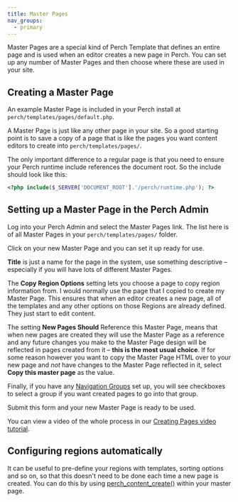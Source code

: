 ```yaml
---
title: Master Pages
nav_groups:
  - primary
---
```


Master Pages are a special kind of Perch Template that defines an entire page and is used when an editor creates a new page in Perch. You can set up any number of Master Pages and then choose where these are used in your site.

## Creating a Master Page

An example Master Page is included in your Perch install at
`perch/templates/pages/default.php`.

A Master Page is just like any other page in your site. So a good starting point is to save a copy of a page that is like the pages you want content editors to create into `perch/templates/pages/`.

The only important difference to a regular page is that you need to ensure your Perch runtime include references the document root. So the include should look like this:

```php
<?php include($_SERVER['DOCUMENT_ROOT'].'/perch/runtime.php'); ?>
```

## Setting up a Master Page in the Perch Admin

Log into your Perch Admin and select the Master Pages link. The list here is of all Master Pages in your `perch/templates/pages/` folder.

Click on your new Master Page and you can set it up ready for use.

**Title** is just a name for the page in the system, use something descriptive – especially if you will have lots of different Master Pages.

The **Copy Region Options** setting lets you choose a page to copy region information from. I would normally use the page that I copied to create my Master Page. This ensures that when an editor creates a new page, all of the templates and any other options on those Regions are already defined. They just start to edit content.

The setting **New Pages Should** Reference this Master Page, means that when new pages are created they will use the Master Page as a reference and any future changes you make to the Master Page design will be reflected in pages created from it – **this is the most usual choice**. If for some reason however you want to copy the Master Page HTML over to your new page and *not* have changes to the Master Page reflected in it, select **Copy this master page** as the value.

Finally, if you have any [Navigation Groups](/docs/navigation/navigation-groups/) set up, you will see checkboxes to select a group if you want created pages to go into that group.

Submit this form and your new Master Page is ready to be used.

You can view a video of the whole process in our [Creating Pages video tutorial](/video/tutorials/swift/creating-pages/).

## Configuring regions automatically

It can be useful to pre-define your regions with templates, sorting options and so on, so that this doesn't need to be done each time a new page is created. You can do this by using [perch_content_create()](/docs/developers/creating-regions/) within your master page.
